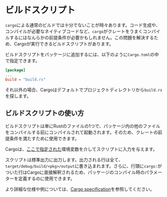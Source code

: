 <!--
# Build Scripts
-->
# ビルドスクリプト

<!--
Sometimes a normal build from `cargo` is not enough. Perhaps your crate needs
some pre-requisites before `cargo` will successfully compile, things like code
generation, or some native code that needs to be compiled. To solve this problem
we have build scripts that Cargo can run.
-->
`cargo`による通常のビルドでは十分でないことが時々あります。コード生成や、コンパイルが必要なネイティブコードなど、`cargo`がクレートをうまくコンパイルするにはなんらかの前提条件が必要かもしれません。この問題を解決するため、Cargoが実行できるビルドスクリプトがあります。

<!--
To add a build script to your package it can either be specified in the
`Cargo.toml` as follows:
-->
ビルドスクリプトをパッケージに追加するには、以下のように`Cargo.toml`の中で指定できます。

```toml
[package]
...
build = "build.rs"
```

<!--
Otherwise Cargo will look for a `build.rs` file in the project directory by
default.
-->
それ以外の場合、Cargoはデフォルトでプロジェクトディレクトリから`build.rs`を探します。

<!--
## How to use a build script
-->
## ビルドスクリプトの使い方

<!--
The build script is simply another Rust file that will be compiled and invoked
prior to compiling anything else in the package. Hence it can be used to fulfill
pre-requisites of your crate.
-->
ビルドスクリプトは単にRustのファイルの1つで、パッケージ内の他のファイルをコンパイルする前にコンパイルされて起動されます。そのため、クレートの前提条件を満たすために使用できます。

<!--
Cargo provides the script with inputs via environment variables [specified
here] that can be used.
-->
Cargoは、[ここで指定された][specified here]環境変数を介してスクリプトに入力を与えます。

<!--
The script provides output via stdout. All lines printed are written to
`target/debug/build/<pkg>/output`. Further, lines prefixed with `cargo:` will be
interpreted by Cargo directly and hence can be used to define parameters for the
package's compilation.
-->
スクリプトは標準出力に出力します。出力される行は全て、`target/debug/build/<pkg>/output`に書き込まれます。さらに、行頭に`cargo:`がついた行はCargoに直接解釈されるため、パッケージのコンパイル時のパラメーターを定義するのに使用できます。

<!--
For further specification and examples have a read of the
[Cargo specification][cargo_specification].
-->
より詳細な仕様や例については、[Cargo specification][cargo_specification]を参照してください。

[specified here]: https://doc.rust-lang.org/cargo/reference/environment-variables.html#environment-variables-cargo-sets-for-build-scripts

[cargo_specification]: https://doc.rust-lang.org/cargo/reference/build-scripts.html
